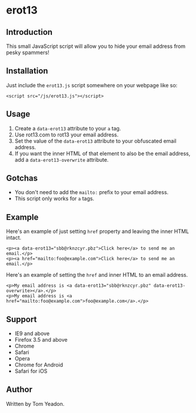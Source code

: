 # erot13

## Introduction

This small JavaScript script will allow you to hide your email address from pesky spammers!

## Installation

Just include the `erot13.js` script somewhere on your webpage like so:

	<script src="/js/erot13.js"></script>

## Usage

1. Create a `data-erot13` attribute to your `a` tag.
2. Use rot13.com to rot13 your email address.
3. Set the value of the `data-erot13` attribute to your obfuscated email address.
4. If you want the inner HTML of that element to also be the email address, add a `data-erot13-overwrite` attribute.

## Gotchas

* You don't need to add the `mailto:` prefix to your email address.
* This script only works for `a` tags.

## Example

Here's an example of just setting `href` property and leaving the inner HTML intact.

	<p><a data-erot13="sbb@rknzcyr.pbz">Click here</a> to send me an email.</p>
	<p><a href="mailto:foo@example.com">Click here</a> to send me an email.</p>

Here's an example of setting the `href` and inner HTML to an email address.

	<p>My email address is <a data-erot13="sbb@rknzcyr.pbz" data-erot13-overwrite></a>.</p>
	<p>My email address is <a href="mailto:foo@example.com">foo@example.com</a>.</p>

## Support

* IE9 and above
* Firefox 3.5 and above
* Chrome
* Safari
* Opera
* Chrome for Android
* Safari for iOS

## Author

Written by Tom Yeadon.
